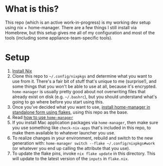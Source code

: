 # What is this?
This repo (which is an active work-in-progress) is my working dev setup
using nix + home-manager. There are a few things I still install via Homebrew,
but this setup gives me all of my configuration and most of the tools (including
some appliance-team-specific tools).

# Setup
1. [Install Nix](https://nixos.org/download.html#nix-install-macos)
2. Clone this repo to `~/.config/nixpkgs` and determine what you want to use from it. There's a fair
   bit of stuff that's unique to me (surprise!), and some things that you won't
   be able to use at all, because it's encrypted. `home-manager` is usually
   pretty good about not overwriting files that already exist on disk (e.g.
   `~/.bashrc`), but you should understand what's going to go where before you
   start using this.
3. Once you've decided what you want to use, [install home-manager in standalone
   form using
   flakes](https://nix-community.github.io/home-manager/index.html#ch-nix-flakes),
   using this repo as the base.
4. Read [how to use
   `home-manager`](https://nix-community.github.io/home-manager/index.html#ch-usage)
5. If you install Mac application packages via `home-manager`, then make sure
   you use something like `check-nix-apps` that's included in this repo, to make
   them available to whatever launcher you use.
6. To realize changes in your environment, rebuild and switch to the new
   generation with: `home-manager switch --flake ~/.config/nixpkgs#work` (or
   whatever you end up calling the attribute that you use).
7. To update the flake pins, invoke `nix flake update` in this directory. This
   will update to the latest version of the `inputs` in `flake.nix`.
